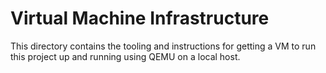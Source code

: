 # Virtual Machine Infrastructure

This directory contains the tooling and instructions for getting a VM to run this project up and running using QEMU on a local host.
